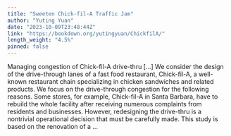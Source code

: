```yaml
---
title: "Sweeten Chick-fil-A Traffic Jam"
author: "Yuting Yuan"
date: "2023-10-09T23:48:44Z"
link: "https://bookdown.org/yutingyuan/ChickfilA/"
length_weight: "4.5%"
pinned: false
---
```


Managing congestion of Chick-fil-A drive-thru [...] We consider the design of the drive-through lanes of a fast food restaurant, Chick-fil-A, a well-known restaurant chain specializing in chicken sandwiches and related products. We focus on the drive-through congestion for the following reasons. Some stores, for example, Chick-fil-A in Santa Barbara, have to rebuild the whole facility after receiving numerous complaints from residents and businesses. However, redesigning the drive-thru is a nontrivial operational decision that must be carefully made. This study is based on the renovation of a  ...
